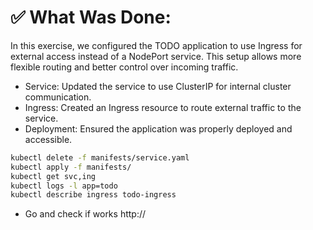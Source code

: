 # ✅ What Was Done:
In this exercise, we configured the TODO application to use Ingress for external access instead of a NodePort service. This setup allows more flexible routing and better control over incoming traffic.

- Service: Updated the service to use ClusterIP for internal cluster communication.
- Ingress: Created an Ingress resource to route external traffic to the service.
- Deployment: Ensured the application was properly deployed and accessible.

```bash
kubectl delete -f manifests/service.yaml
kubectl apply -f manifests/
kubectl get svc,ing
kubectl logs -l app=todo
kubectl describe ingress todo-ingress

```

- Go and check if works http://<minikube-ip>